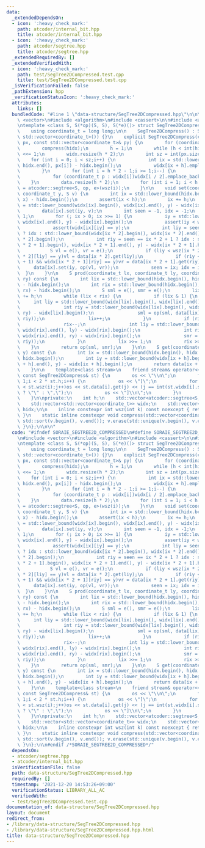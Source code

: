 ```yaml
---
data:
  _extendedDependsOn:
  - icon: ':heavy_check_mark:'
    path: atcoder/internal_bit.hpp
    title: atcoder/internal_bit.hpp
  - icon: ':heavy_check_mark:'
    path: atcoder/segtree.hpp
    title: atcoder/segtree.hpp
  _extendedRequiredBy: []
  _extendedVerifiedWith:
  - icon: ':heavy_check_mark:'
    path: test/SegTree2DCompressed.test.cpp
    title: test/SegTree2DCompressed.test.cpp
  _isVerificationFailed: false
  _pathExtension: hpp
  _verificationStatusIcon: ':heavy_check_mark:'
  attributes:
    links: []
  bundledCode: "#line 1 \"data-structure/SegTree2DCompressed.hpp\"\n\n\n\n#include\
    \ <vector>\n#include <algorithm>\n#include <cassert>\n\n#include <atcoder/segtree.hpp>\n\
    \ntemplate <class S, S(*op)(S, S), S(*e)()> struct SegTree2DCompress {\npublic:\n\
    \    using coordinate_t = long long;\n\n    SegTree2DCompress() : SegTree2DCompress(std::vector<coordinate_t>(),\
    \ std::vector<coordinate_t>()) {}\n    explicit SegTree2DCompress(const std::vector<coordinate_t>&\
    \ px, const std::vector<coordinate_t>& py) {\n        for (coordinate_t x : px)hidx.emplace_back(x);\n\
    \        compress(hidx);\n        h = 1;\n        while (h < int(hidx.size()))h\
    \ <<= 1;\n        widx.resize(h * 2);\n        int sz = int(px.size());\n    \
    \    for (int i = 0; i < sz;i++) {\n            int ix = std::lower_bound(hidx.begin(),\
    \ hidx.end(), px[i]) - hidx.begin();\n            widx[ix + h].emplace_back(py[i]);\n\
    \        }\n        for (int i = h * 2 - 1;i >= 1;i--) {\n            compress(widx[i]);\n\
    \            for (coordinate_t p : widx[i])widx[i / 2].emplace_back(p);\n    \
    \    }\n        data.resize(h * 2);\n        for (int i = 1; i < h * 2; i++)data[i]\
    \ = atcoder::segtree<S, op, e>(wsz(i));\n    }\n\n    void set(coordinate_t x,\
    \ coordinate_t y, S v) {\n        int ix = std::lower_bound(hidx.begin(), hidx.end(),\
    \ x) - hidx.begin();\n        assert(ix < h);\n        ix += h;\n        int iy\
    \ = std::lower_bound(widx[ix].begin(), widx[ix].end(), y) - widx[ix].begin();\n\
    \        data[ix].set(iy, v);\n        int seen = -1, idx = -1;\n        ix >>=\
    \ 1;\n        for (; ix > 0; ix >>= 1) {\n            iy = std::lower_bound(widx[ix].begin(),\
    \ widx[ix].end(), y) - widx[ix].begin();\n            assert(iy < wsz(ix));\n\
    \            assert(widx[ix][iy] == y);\n            int liy = seen == ix * 2\
    \ ? idx : std::lower_bound(widx[ix * 2].begin(), widx[ix * 2].end(), y) - widx[ix\
    \ * 2].begin();\n            int riy = seen == ix * 2 + 1 ? idx : std::lower_bound(widx[ix\
    \ * 2 + 1].begin(), widx[ix * 2 + 1].end(), y) - widx[ix * 2 + 1].begin();\n \
    \           S vl = e(), vr = e();\n            if (liy < wsz(ix * 2) && widx[ix\
    \ * 2][liy] == y)vl = data[ix * 2].get(liy);\n            if (riy < wsz(ix * 2\
    \ + 1) && widx[ix * 2 + 1][riy] == y)vr = data[ix * 2 + 1].get(riy);\n       \
    \     data[ix].set(iy, op(vl, vr));\n            seen = ix; idx = iy;\n      \
    \  }\n    }\n\n    S prod(coordinate_t lx, coordinate_t ly, coordinate_t rx, coordinate_t\
    \ ry) const {\n        int lix = std::lower_bound(hidx.begin(), hidx.end(), lx)\
    \ - hidx.begin();\n        int rix = std::lower_bound(hidx.begin(), hidx.end(),\
    \ rx) - hidx.begin();\n        S sml = e(), smr = e();\n        lix += h; rix\
    \ += h;\n        while (lix < rix) {\n            if (lix & 1) {\n           \
    \     int liy = std::lower_bound(widx[lix].begin(), widx[lix].end(), ly) - widx[lix].begin();\n\
    \                int riy = std::lower_bound(widx[lix].begin(), widx[lix].end(),\
    \ ry) - widx[lix].begin();\n                sml = op(sml, data[lix].prod(liy,\
    \ riy));\n                lix++;\n            }\n            if (rix & 1) {\n\
    \                rix--;\n                int liy = std::lower_bound(widx[rix].begin(),\
    \ widx[rix].end(), ly) - widx[rix].begin();\n                int riy = std::lower_bound(widx[rix].begin(),\
    \ widx[rix].end(), ry) - widx[rix].begin();\n                smr = op(smr, data[rix].prod(liy,\
    \ riy));\n            }\n            lix >>= 1;\n            rix >>= 1;\n    \
    \    }\n        return op(sml, smr);\n    }\n\n    S get(coordinate_t x, coordinate_t\
    \ y) const {\n        int ix = std::lower_bound(hidx.begin(), hidx.end(), x) -\
    \ hidx.begin();\n        int iy = std::lower_bound(widx[ix + h].begin(), widx[ix\
    \ + h].end(), y) - widx[ix + h].begin();\n        return data[ix + h].get(iy);\n\
    \    }\n\n    template<class stream>\n    friend stream& operator<<(stream& os,\
    \ const SegTree2DCompress& st) {\n        os << \"\\n\";\n        for (int i =\
    \ 1;i < 2 * st.h;i++) {\n            os << \"[\";\n            for (int j = 0;j\
    \ < st.wsz(i);j++)os << st.data[i].get(j) << (j == int(st.widx[i].size()) - 1\
    \ ? \"\" : \",\");\n            os << \"]\\n\";\n        }\n        return os;\n\
    \    }\n\nprivate:\n    int h;\n    std::vector<atcoder::segtree<S, op, e>> data;\n\
    \    std::vector<std::vector<coordinate_t>> widx;\n    std::vector<coordinate_t>\
    \ hidx;\n\n    inline constexpr int wsz(int k) const noexcept { return int(widx[k].size());\
    \ }\n    static inline constexpr void compress(std::vector<coordinate_t>& v) {\
    \ std::sort(v.begin(), v.end()); v.erase(std::unique(v.begin(), v.end()), v.end());\
    \ }\n};\n\n\n"
  code: "#ifndef SORAIE_SEGTREE2D_COMPRESSED\n#define SORAIE_SEGTREE2D_COMPRESSED\n\
    \n#include <vector>\n#include <algorithm>\n#include <cassert>\n\n#include <atcoder/segtree.hpp>\n\
    \ntemplate <class S, S(*op)(S, S), S(*e)()> struct SegTree2DCompress {\npublic:\n\
    \    using coordinate_t = long long;\n\n    SegTree2DCompress() : SegTree2DCompress(std::vector<coordinate_t>(),\
    \ std::vector<coordinate_t>()) {}\n    explicit SegTree2DCompress(const std::vector<coordinate_t>&\
    \ px, const std::vector<coordinate_t>& py) {\n        for (coordinate_t x : px)hidx.emplace_back(x);\n\
    \        compress(hidx);\n        h = 1;\n        while (h < int(hidx.size()))h\
    \ <<= 1;\n        widx.resize(h * 2);\n        int sz = int(px.size());\n    \
    \    for (int i = 0; i < sz;i++) {\n            int ix = std::lower_bound(hidx.begin(),\
    \ hidx.end(), px[i]) - hidx.begin();\n            widx[ix + h].emplace_back(py[i]);\n\
    \        }\n        for (int i = h * 2 - 1;i >= 1;i--) {\n            compress(widx[i]);\n\
    \            for (coordinate_t p : widx[i])widx[i / 2].emplace_back(p);\n    \
    \    }\n        data.resize(h * 2);\n        for (int i = 1; i < h * 2; i++)data[i]\
    \ = atcoder::segtree<S, op, e>(wsz(i));\n    }\n\n    void set(coordinate_t x,\
    \ coordinate_t y, S v) {\n        int ix = std::lower_bound(hidx.begin(), hidx.end(),\
    \ x) - hidx.begin();\n        assert(ix < h);\n        ix += h;\n        int iy\
    \ = std::lower_bound(widx[ix].begin(), widx[ix].end(), y) - widx[ix].begin();\n\
    \        data[ix].set(iy, v);\n        int seen = -1, idx = -1;\n        ix >>=\
    \ 1;\n        for (; ix > 0; ix >>= 1) {\n            iy = std::lower_bound(widx[ix].begin(),\
    \ widx[ix].end(), y) - widx[ix].begin();\n            assert(iy < wsz(ix));\n\
    \            assert(widx[ix][iy] == y);\n            int liy = seen == ix * 2\
    \ ? idx : std::lower_bound(widx[ix * 2].begin(), widx[ix * 2].end(), y) - widx[ix\
    \ * 2].begin();\n            int riy = seen == ix * 2 + 1 ? idx : std::lower_bound(widx[ix\
    \ * 2 + 1].begin(), widx[ix * 2 + 1].end(), y) - widx[ix * 2 + 1].begin();\n \
    \           S vl = e(), vr = e();\n            if (liy < wsz(ix * 2) && widx[ix\
    \ * 2][liy] == y)vl = data[ix * 2].get(liy);\n            if (riy < wsz(ix * 2\
    \ + 1) && widx[ix * 2 + 1][riy] == y)vr = data[ix * 2 + 1].get(riy);\n       \
    \     data[ix].set(iy, op(vl, vr));\n            seen = ix; idx = iy;\n      \
    \  }\n    }\n\n    S prod(coordinate_t lx, coordinate_t ly, coordinate_t rx, coordinate_t\
    \ ry) const {\n        int lix = std::lower_bound(hidx.begin(), hidx.end(), lx)\
    \ - hidx.begin();\n        int rix = std::lower_bound(hidx.begin(), hidx.end(),\
    \ rx) - hidx.begin();\n        S sml = e(), smr = e();\n        lix += h; rix\
    \ += h;\n        while (lix < rix) {\n            if (lix & 1) {\n           \
    \     int liy = std::lower_bound(widx[lix].begin(), widx[lix].end(), ly) - widx[lix].begin();\n\
    \                int riy = std::lower_bound(widx[lix].begin(), widx[lix].end(),\
    \ ry) - widx[lix].begin();\n                sml = op(sml, data[lix].prod(liy,\
    \ riy));\n                lix++;\n            }\n            if (rix & 1) {\n\
    \                rix--;\n                int liy = std::lower_bound(widx[rix].begin(),\
    \ widx[rix].end(), ly) - widx[rix].begin();\n                int riy = std::lower_bound(widx[rix].begin(),\
    \ widx[rix].end(), ry) - widx[rix].begin();\n                smr = op(smr, data[rix].prod(liy,\
    \ riy));\n            }\n            lix >>= 1;\n            rix >>= 1;\n    \
    \    }\n        return op(sml, smr);\n    }\n\n    S get(coordinate_t x, coordinate_t\
    \ y) const {\n        int ix = std::lower_bound(hidx.begin(), hidx.end(), x) -\
    \ hidx.begin();\n        int iy = std::lower_bound(widx[ix + h].begin(), widx[ix\
    \ + h].end(), y) - widx[ix + h].begin();\n        return data[ix + h].get(iy);\n\
    \    }\n\n    template<class stream>\n    friend stream& operator<<(stream& os,\
    \ const SegTree2DCompress& st) {\n        os << \"\\n\";\n        for (int i =\
    \ 1;i < 2 * st.h;i++) {\n            os << \"[\";\n            for (int j = 0;j\
    \ < st.wsz(i);j++)os << st.data[i].get(j) << (j == int(st.widx[i].size()) - 1\
    \ ? \"\" : \",\");\n            os << \"]\\n\";\n        }\n        return os;\n\
    \    }\n\nprivate:\n    int h;\n    std::vector<atcoder::segtree<S, op, e>> data;\n\
    \    std::vector<std::vector<coordinate_t>> widx;\n    std::vector<coordinate_t>\
    \ hidx;\n\n    inline constexpr int wsz(int k) const noexcept { return int(widx[k].size());\
    \ }\n    static inline constexpr void compress(std::vector<coordinate_t>& v) {\
    \ std::sort(v.begin(), v.end()); v.erase(std::unique(v.begin(), v.end()), v.end());\
    \ }\n};\n\n#endif /*SORAIE_SEGTREE2D_COMPRESSED*/"
  dependsOn:
  - atcoder/segtree.hpp
  - atcoder/internal_bit.hpp
  isVerificationFile: false
  path: data-structure/SegTree2DCompressed.hpp
  requiredBy: []
  timestamp: '2021-12-20 14:53:26+09:00'
  verificationStatus: LIBRARY_ALL_AC
  verifiedWith:
  - test/SegTree2DCompressed.test.cpp
documentation_of: data-structure/SegTree2DCompressed.hpp
layout: document
redirect_from:
- /library/data-structure/SegTree2DCompressed.hpp
- /library/data-structure/SegTree2DCompressed.hpp.html
title: data-structure/SegTree2DCompressed.hpp
---
```

